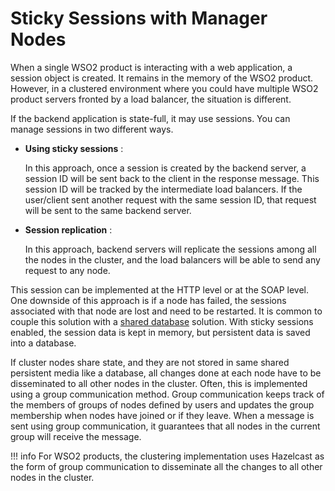 # Sticky Sessions with Manager Nodes

When a single WSO2 product is interacting with a web application, a
session object is created. It remains in the memory of the WSO2 product.
However, in a clustered environment where you could have multiple WSO2
product servers fronted by a load balancer, the situation is different.

If the backend application is state-full, it may use sessions. You can
manage sessions in two different ways.

-   **Using sticky sessions** : 

    In this approach, once a session is
    created by the backend server, a session ID will be sent back to the
    client in the response message. This session ID will be tracked by
    the intermediate load balancers. If the user/client sent another
    request with the same session ID, that request will be sent to the
    same backend server.
    
-   **Session replication** : 

    In this approach, backend servers will
    replicate the sessions among all the nodes in the cluster, and the
    load balancers will be able to send any request to any node.

This session can be implemented at the HTTP level or at the SOAP level.
One downside of this approach is if a node has failed, the sessions
associated with that node are lost and need to be restarted. It is
common to couple this solution with a [shared
database](../../administer/sharing-databases-in-a-cluster) solution. With sticky
sessions enabled, the session data is kept in memory, but persistent
data is saved into a database.

If cluster nodes share state, and they are not stored in same shared
persistent media like a database, all changes done at each node have to
be disseminated to all other nodes in the cluster. Often, this is
implemented using a group communication method. Group communication
keeps track of the members of groups of nodes defined by users and
updates the group membership when nodes have joined or if they leave.
When a message is sent using group communication, it guarantees that all
nodes in the current group will receive the message. 

!!! info
    For WSO2 products,
    the clustering implementation uses Hazelcast as the form of group
    communication to disseminate all the changes to all other nodes in the
    cluster.
